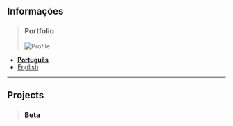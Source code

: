 
## Informações 

>  ### **Portfolio**
>  ![Profile](https://fcasfs-of.cloud-fs.net/Icon/info.png)
- [**Português**](https://fcasfs-of.cloud-fs.net/info-profile/)
- [English](https://fcasfs-of.cloud-fs.net/info-profile-en/)


<hr/>

## **Projects**

> ### [Beta](https://fcasfs-of.cloud-fs.net/projects)


